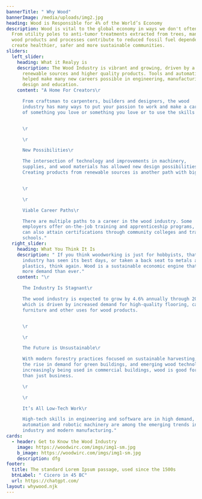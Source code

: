 ```yaml
---
bannerTitle: " Why Wood"
bannerImage: /media/uploads/img2.jpg
heading: Wood is Responsible for 4% of the World’s Economy
description: Wood is vital to the global economy in ways we don't often notice.
  From utility poles to anti-tumor treatments extracted from trees, manufactured
  wood products and processes contribute to reduced fossil fuel dependency and
  create healthier, safer and more sustainable communities.
sliders:
  left_slider:
    heading: What it Realyy is
    description: The Wood Industry is vibrant and growing, driven by a desire for
      renewable sources and higher quality products. Tools and automation have
      helped make many new careers possible in engineering, manufacturing,
      design and education.
    content: "A Home For Creators\r

      From craftsman to carpenters, builders and designers, the wood
      industry has many ways to put your passion to work and make a career out
      of something you love or something you love or to use the skills you have.


      \r

      \r

      New Possibilities\r

      The intersection of technology and improvements in machinery,
      supplies, and wood materials has allowed new design possibilities.
      Creating products from renewable sources is another path with big upsides.


      \r

      \r

      Viable Career Paths\r

      There are multiple paths to a career in the wood industry. Some
      employers offer on-the-job training and apprenticeship programs, and you
      can also attain certifications through community colleges and trade
      schools."
  right_slider:
    heading: What You Think It Is
    description: " If you think woodworking is just for hobbyists, that the wood
      industry has seen its best days, or taken a back seat to metals and
      plastics, think again. Wood is a sustainable economic engine that is in
      more demand than ever."
    content: "\r

      The Industry Is Stagnant\r

      The wood industry is expected to grow by 4.6% annually through 2025,
      which is driven by increased demand for high-quality flooring, cabinetry,
      furniture and other uses for wood products.


      \r

      \r

      The Future is Unsustainable\r

      With modern forestry practices focused on sustainable harvesting,
      the rise in demand for green buildings, and emerging wood technologies
      increasingly being used in commercial buildings, wood is good for more
      than just business.

      \r

      \r

      It’s All Low-Tech Work\r

      High-tech skills in engineering and software are in high demand, and
      automation and robotic machinery are among the emerging trends in the wood
      industry and modern manufacturing."
cards:
  - header: Get to Know the Wood Industry
    image: https://woodwirc.com/imgs/img1-sm.jpg
    b_image: https://woodwirc.com/imgs/img1-sm.jpg
    description: dfg
footer:
  title: The standard Lorem Ipsum passage, used since the 1500s
  btnLabel: " Cicero in 45 BC"
  url: https://chatgpt.com/
layout: whywood.njk
---
```

